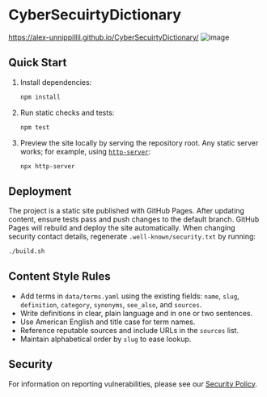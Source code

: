 # CyberSecuirtyDictionary
https://alex-unnippillil.github.io/CyberSecuirtyDictionary/
![image](https://github.com/Alex-Unnippillil/CyberSecuirtyDictionary/assets/24538548/c5a54c56-babb-485d-b01c-4fdfb186325b)

## Quick Start

1. Install dependencies:
   ```sh
   npm install
   ```
2. Run static checks and tests:
   ```sh
   npm test
   ```
3. Preview the site locally by serving the repository root. Any static server works; for example, using [`http-server`](https://www.npmjs.com/package/http-server):
   ```sh
   npx http-server
   ```

## Deployment

The project is a static site published with GitHub Pages. After updating content, ensure tests pass and push changes to the default branch. GitHub Pages will rebuild and deploy the site automatically. When changing security contact details, regenerate `.well-known/security.txt` by running:

```sh
./build.sh
```

## Content Style Rules

- Add terms in `data/terms.yaml` using the existing fields: `name`, `slug`, `definition`, `category`, `synonyms`, `see_also`, and `sources`.
- Write definitions in clear, plain language and in one or two sentences.
- Use American English and title case for term names.
- Reference reputable sources and include URLs in the `sources` list.
- Maintain alphabetical order by `slug` to ease lookup.

## Security
For information on reporting vulnerabilities, please see our [Security Policy](SECURITY.md).

